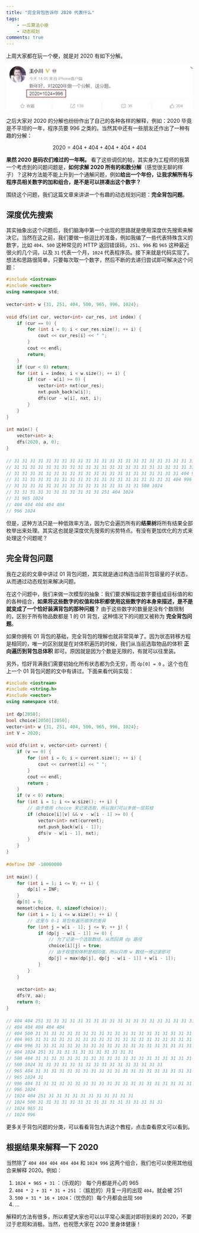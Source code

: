 ```yaml
---
title: "完全背包告诉你 2020 代表什么"
tags: 
    - 一瓜算法小册
    - 动态规划
comments: true
---
```


上周大家都在玩一个梗，就是对 2020 有如下分解。

![](https://raw.githubusercontent.com/Desgard/img/master/img/guardia2020means.jpg)

之后大家对 2020 的分解也纷纷作出了自己的各种各样的解释，例如：2020 毕竟是不平坦的一年，程序员要 996 之类的。当然其中还有一些朋友还作出了一种有趣的分解：

$$
2020=404+404+404+404+404
$$

**果然 2020 是码农们难过的一年啊。** 看了这些调侃的帖，其实身为工程师的我第一个考虑到的问题问题是，**如何求解 2020 所有的和数分解**（感觉很无聊的样子）？这种方法能不能上升到一个通解问题，例如**给出一个年份，让我求解所有与程序员相关数字的加和组合，是不是可以拼凑出这个数字？**

围绕这个问题，我们这篇文章来讲讲一个有趣的动态规划问题：**完全背包问题**。

## 深度优先搜索

其实抽象出这个问题后，我们脑海中第一个出现的思路就是使用深度优先搜索来解决它。当然在这之前，我们要做一些逗比的准备，例如我编了一些代表特殊含义的数字，比如 `404`、`500` 这种常见的 HTTP 返回错误码，`251`、`996` 和 `965` 这种最近很火的几个词，以及 `31` 代表一个月，`1024` 代表程序员。接下来就是代码实现了。想法和思路很简单，只要每次取一个数字，然后不断的去递归尝试即可解决这个问题：

```cpp
#include <iostream>
#include <vector>
using namespace std;

vector<int> w {31, 251, 404, 500, 965, 996, 1024};

void dfs(int cur, vector<int> cur_res, int index) {
    if (cur == 0) {
        for (int i = 0; i < cur_res.size(); ++ i) {
            cout << cur_res[i] << " ";
        }
        cout << endl;
        return;
    }
    if (cur < 0) return;
    for (int i = index; i < w.size(); ++ i) {
        if (cur - w[i] >= 0) {
            vector<int> nxt(cur_res);
            nxt.push_back(w[i]);
            dfs(cur - w[i], nxt, i);
        }
    }
}

int main() {
    vector<int> a;
    dfs(2020, a, 0);
}

// 31 31 31 31 31 31 31 31 31 31 31 31 31 31 31 31 31 31 31 31 31 31 31 31 31 31 31 31 31 31 31 31 31 31 31 31 404 500
// 31 31 31 31 31 31 31 31 31 31 31 31 31 31 31 31 31 31 31 31 31 31 31 31 31 31 31 31 31 31 31 251 404 404
// 31 31 31 31 31 31 31 31 31 31 31 31 31 31 31 31 31 31 31 31 31 404 965
// 31 31 31 31 31 31 31 31 31 31 31 31 31 31 31 31 31 31 31 31 404 996
// 31 31 31 31 31 31 31 31 31 31 31 31 31 31 31 31 500 1024
// 31 31 31 31 31 31 31 31 31 31 31 251 404 1024
// 31 965 1024
// 404 404 404 404 404
// 996 1024
```

但是，这种方法只是一种低效率方法，因为它会遍历所有的**结果树**将所有结果全部枚举出来处理。其实这也就是深度优先搜索的劣势特点。有没有更加优化的方式来处理这个问题呢？

## 完全背包问题

我在之前的文章中讲过 01 背包问题，其实就是通过构造当前背包容量的子状态，从而通过动态规划来解决问题。

在这个问题中，我们来做一次模型的抽象：我们要求解指定数字要组成目标值的和的各种组合，**如果将这些数字的权值和体积都使用这些数字的本身来描述，是不是就变成了一个恰好装满背包的那种问题？** 由于这些数字的数量是没有个数限制的，区别于所有物品数都是 1 的 01 背包，这种情况下的问题又被称为 **完全背包问题**。

如果你拥有 01 背包的基础，完全背包的理解也就非常简单了。因为状态转移方程是相同的，唯一的区别就是在对体积遍历的时候，我们从当前选取物品的体积 **正向遍历到背包总体积** 即可。原因就是因为个数是无限的，有就可以往里装。

另外，恰好背满我们需要初始化所有状态都为负无穷，而 `dp[0] = 0` 。这个也在上一个 01 背包问题的文中有讲过。下面来看代码实现：

```cpp
#include <iostream>
#include <string.h>
#include <vector>
using namespace std;

int dp[2050];
bool choice[2050][2050];
vector<int> w {31, 251, 404, 500, 965, 996, 1024};
int V = 2020;

void dfs(int v, vector<int> current) {
    if (v == 0) {
        for (int i = 0; i < current.size(); ++ i) {
            cout << current[i] << " ";
        }
        cout << endl;
        return ;
    }
    if (v < 0) return;
    for (int i = 1; i <= w.size(); ++ i) {
		// 由于使用 choice 来记录选取，所以我们可以多做一层剪枝
        if (choice[i][v] && v - w[i - 1] >= 0) {
            vector<int> nxt(current);
            nxt.push_back(w[i - 1]);
            dfs(v - w[i - 1], nxt);
        }
    }
}

#define INF -10000000

int main() {
    for (int i = 1; i <= V; ++ i) {
        dp[i] = INF;
    }
    dp[0] = 0;
    memset(choice, 0, sizeof(choice));
    for (int i = 1; i <= w.size(); ++ i) {
        // 这里与 0-1 背包有遍历顺序的差异
        for (int j = w[i - 1]; j <= V; ++ j) {
            if (dp[j - w[i - 1]] >= 0) {
				// 为了记录一个选取数组，从而回溯 dp 路径
                choice[i][j] = true;
				// 由于权值和体积是相同值，所以只用 w 数组一维记录即可
                dp[j] = max(dp[j], dp[j - w[i - 1]] + w[i - 1]);
            }
        }
    }

    vector<int> aa;
    dfs(V, aa);
    return 0;
}

// 404 404 251 31 31 31 31 31 31 31 31 31 31 31 31 31 31 31 31 31 31 31 31 31 31 31 31 31 31 31 31 31 31 31
// 404 404 404 404 404
// 404 500 31 31 31 31 31 31 31 31 31 31 31 31 31 31 31 31 31 31 31 31 31 31 31 31 31 31 31 31 31 31 31 31 31 31 31 31
// 404 965 31 31 31 31 31 31 31 31 31 31 31 31 31 31 31 31 31 31 31 31 31
// 404 996 31 31 31 31 31 31 31 31 31 31 31 31 31 31 31 31 31 31 31 31
// 404 1024 251 31 31 31 31 31 31 31 31 31 31 31
// 500 404 31 31 31 31 31 31 31 31 31 31 31 31 31 31 31 31 31 31 31 31 31 31 31 31 31 31 31 31 31 31 31 31 31 31 31 31
// 500 1024 31 31 31 31 31 31 31 31 31 31 31 31 31 31 31 31
// 965 404 31 31 31 31 31 31 31 31 31 31 31 31 31 31 31 31 31 31 31 31 31
// 965 1024 31
// 996 404 31 31 31 31 31 31 31 31 31 31 31 31 31 31 31 31 31 31 31 31
// 996 1024
// 1024 404 251 31 31 31 31 31 31 31 31 31 31 31
// 1024 500 31 31 31 31 31 31 31 31 31 31 31 31 31 31 31 31
// 1024 965 31
// 1024 996
```

更多关于背包问题的分类，可以看看背包九讲这个教程，点击查看原文可以看到。

## 根据结果来解释一下 2020

当然除了 `404 404 404 404 404` 和 `1024 996` 这两个组合，我们也可以使用其他组合来解释 2020。例如：

1.  `1024 + 965 + 31` ：（乐观的） 每个月都是开心的 965
2.  `404 * 2 + 31 * 31 + 251` ：（尴尬的）月复一月的出现 `404`，就会被 251
3.  `500 + 31 * 16 + 1024`：（忧伤的）每个月都会出现 `500`
4.  ...

解释的方法有很多，所以希望大家也可以以平常心来面对即将到来的 2020，不要过于悲观和消极。当然，也祝愿大家在 2020 里身体健康！